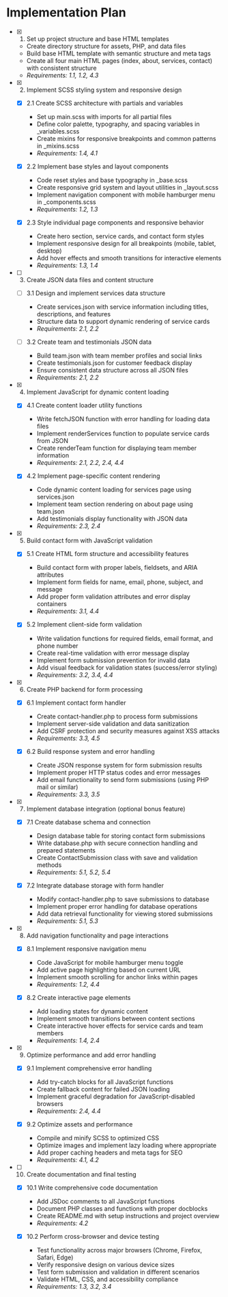 # Implementation Plan

- [x] 1. Set up project structure and base HTML templates

  - Create directory structure for assets, PHP, and data files
  - Build base HTML template with semantic structure and meta tags
  - Create all four main HTML pages (index, about, services, contact) with consistent structure
  - _Requirements: 1.1, 1.2, 4.3_

- [x] 2. Implement SCSS styling system and responsive design

  - [x] 2.1 Create SCSS architecture with partials and variables

    - Set up main.scss with imports for all partial files
    - Define color palette, typography, and spacing variables in \_variables.scss
    - Create mixins for responsive breakpoints and common patterns in \_mixins.scss
    - _Requirements: 1.4, 4.1_

  - [x] 2.2 Implement base styles and layout components

    - Code reset styles and base typography in \_base.scss
    - Create responsive grid system and layout utilities in \_layout.scss
    - Implement navigation component with mobile hamburger menu in \_components.scss
    - _Requirements: 1.2, 1.3_

  - [x] 2.3 Style individual page components and responsive behavior

    - Create hero section, service cards, and contact form styles
    - Implement responsive design for all breakpoints (mobile, tablet, desktop)
    - Add hover effects and smooth transitions for interactive elements
    - _Requirements: 1.3, 1.4_

- [ ] 3. Create JSON data files and content structure

  - [ ] 3.1 Design and implement services data structure

    - Create services.json with service information including titles, descriptions, and features
    - Structure data to support dynamic rendering of service cards
    - _Requirements: 2.1, 2.2_

  - [ ] 3.2 Create team and testimonials JSON data
    - Build team.json with team member profiles and social links
    - Create testimonials.json for customer feedback display
    - Ensure consistent data structure across all JSON files
    - _Requirements: 2.1, 2.2_

- [x] 4. Implement JavaScript for dynamic content loading

  - [x] 4.1 Create content loader utility functions

    - Write fetchJSON function with error handling for loading data files
    - Implement renderServices function to populate service cards from JSON
    - Create renderTeam function for displaying team member information
    - _Requirements: 2.1, 2.2, 2.4, 4.4_

  - [x] 4.2 Implement page-specific content rendering

    - Code dynamic content loading for services page using services.json
    - Implement team section rendering on about page using team.json
    - Add testimonials display functionality with JSON data
    - _Requirements: 2.3, 2.4_

- [x] 5. Build contact form with JavaScript validation

  - [x] 5.1 Create HTML form structure and accessibility features

    - Build contact form with proper labels, fieldsets, and ARIA attributes
    - Implement form fields for name, email, phone, subject, and message
    - Add proper form validation attributes and error display containers
    - _Requirements: 3.1, 4.4_

  - [x] 5.2 Implement client-side form validation

    - Write validation functions for required fields, email format, and phone number
    - Create real-time validation with error message display
    - Implement form submission prevention for invalid data
    - Add visual feedback for validation states (success/error styling)
    - _Requirements: 3.2, 3.4, 4.4_

- [x] 6. Create PHP backend for form processing

  - [x] 6.1 Implement contact form handler

    - Create contact-handler.php to process form submissions
    - Implement server-side validation and data sanitization
    - Add CSRF protection and security measures against XSS attacks
    - _Requirements: 3.3, 4.5_

  - [x] 6.2 Build response system and error handling

    - Create JSON response system for form submission results
    - Implement proper HTTP status codes and error messages
    - Add email functionality to send form submissions (using PHP mail or similar)
    - _Requirements: 3.3, 3.5_

- [x] 7. Implement database integration (optional bonus feature)

  - [x] 7.1 Create database schema and connection

    - Design database table for storing contact form submissions
    - Write database.php with secure connection handling and prepared statements
    - Create ContactSubmission class with save and validation methods
    - _Requirements: 5.1, 5.2, 5.4_

  - [x] 7.2 Integrate database storage with form handler

    - Modify contact-handler.php to save submissions to database
    - Implement proper error handling for database operations
    - Add data retrieval functionality for viewing stored submissions
    - _Requirements: 5.1, 5.3_

- [x] 8. Add navigation functionality and page interactions

  - [x] 8.1 Implement responsive navigation menu

    - Code JavaScript for mobile hamburger menu toggle
    - Add active page highlighting based on current URL
    - Implement smooth scrolling for anchor links within pages
    - _Requirements: 1.2, 4.4_

  - [x] 8.2 Create interactive page elements

    - Add loading states for dynamic content
    - Implement smooth transitions between content sections
    - Create interactive hover effects for service cards and team members
    - _Requirements: 1.4, 2.4_

- [x] 9. Optimize performance and add error handling

  - [x] 9.1 Implement comprehensive error handling

    - Add try-catch blocks for all JavaScript functions
    - Create fallback content for failed JSON loading
    - Implement graceful degradation for JavaScript-disabled browsers
    - _Requirements: 2.4, 4.4_

  - [x] 9.2 Optimize assets and performance

    - Compile and minify SCSS to optimized CSS
    - Optimize images and implement lazy loading where appropriate
    - Add proper caching headers and meta tags for SEO
    - _Requirements: 4.1, 4.2_

- [ ] 10. Create documentation and final testing

  - [x] 10.1 Write comprehensive code documentation

    - Add JSDoc comments to all JavaScript functions
    - Document PHP classes and functions with proper docblocks
    - Create README.md with setup instructions and project overview
    - _Requirements: 4.2_

  - [x] 10.2 Perform cross-browser and device testing

    - Test functionality across major browsers (Chrome, Firefox, Safari, Edge)
    - Verify responsive design on various device sizes
    - Test form submission and validation in different scenarios
    - Validate HTML, CSS, and accessibility compliance
    - _Requirements: 1.3, 3.2, 3.4_
